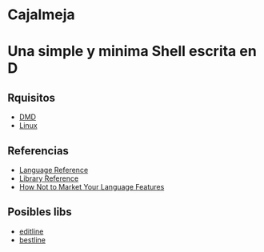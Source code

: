 Cajalmeja
=========
# Una simple y minima Shell escrita en D

Rquisitos
-----------
- [DMD](https://dlang.org/download.html)
- [Linux](https://es.wikipedia.org/wiki/GNU/Linux)

Referencias
-----------
- [Language Reference](https://dlang.org/spec/spec.html)
- [Library Reference](https://dlang.org/phobos/index.html)
- [How Not to Market Your Language Features](https://youtu.be/_kRsbu82zqs?si=kqnBYyF3xvM3p8Gd)

Posibles libs
-------------
- [editline](https://github.com/troglobit/editline)
- [bestline](https://github.com/jart/bestline)
